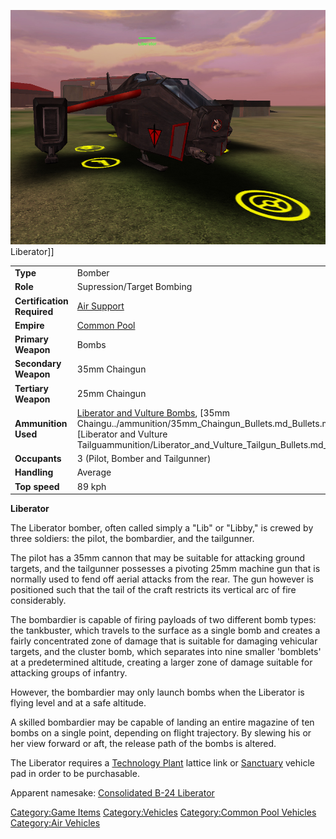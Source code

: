 ![](../images/LiberatorPicture.jpg "fig:LiberatorPicture.jpg") Liberator\]\]

|                            |                                                                                                                                                                                                                                          |
| -------------------------- | ---------------------------------------------------------------------------------------------------------------------------------------------------------------------------------------------------------------------------------------- |
| **Type**                   | Bomber                                                                                                                                                                                                                                   |
| **Role**                   | Supression/Target Bombing                                                                                                                                                                                                                |
| **Certification Required** | [Air Support](../certifications/Air_Support.md)                                                                                                                                                                                                 |
| **Empire**                 | [Common Pool](../terminology/Common_Pool.md)                                                                                                                                                                                                 |
| **Primary Weapon**         | Bombs                                                                                                                                                                                                                                    |
| **Secondary Weapon**       | 35mm Chaingun                                                                                                                                                                                                                            |
| **Tertiary Weapon**        | 25mm Chaingun                                                                                                                                                                                                                            |
| **Ammunition Used**        | [Liberator and Vulture Bombs](ammunition/Liberator_and_Vulture_Bombs.md), [35mm Chaingu../ammunition/35mm_Chaingun_Bullets.md_Bullets.md), and [Liberator and Vulture Tailguammunition/Liberator_and_Vulture_Tailgun_Bullets.md_Bullets.md) |
| **Occupants**              | 3 (Pilot, Bomber and Tailgunner)                                                                                                                                                                                                         |
| **Handling**               | Average                                                                                                                                                                                                                                  |
| **Top speed**              | 89 kph                                                                                                                                                                                                                                   |

**Liberator**

The Liberator bomber, often called simply a "Lib" or "Libby," is crewed
by three soldiers: the pilot, the bombardier, and the tailgunner.

The pilot has a 35mm cannon that may be suitable for attacking ground
targets, and the tailgunner possesses a pivoting 25mm machine gun that
is normally used to fend off aerial attacks from the rear. The gun
however is positioned such that the tail of the craft restricts its
vertical arc of fire considerably.

The bombardier is capable of firing payloads of two different bomb
types: the tankbuster, which travels to the surface as a single bomb and
creates a fairly concentrated zone of damage that is suitable for
damaging vehicular targets, and the cluster bomb, which separates into
nine smaller 'bomblets' at a predetermined altitude, creating a larger
zone of damage suitable for attacking groups of infantry.

However, the bombardier may only launch bombs when the Liberator is
flying level and at a safe altitude.

A skilled bombardier may be capable of landing an entire magazine of ten
bombs on a single point, depending on flight trajectory. By slewing his
or her view forward or aft, the release path of the bombs is altered.

The Liberator requires a [Technology Plant](../locations/Technology_Plant.md)
lattice link or [Sanctuary](../locations/Sanctuary.md) vehicle pad in order
to be purchasable.

Apparent namesake: [Consolidated B-24
Liberator](http://en.wikipedia.org/wiki/B-24_Liberator)

[Category:Game Items](Category:Game_Items.md)
[Category:Vehicles](Category:Vehicles.md) [Category:Common Pool
Vehicles](Category:Common_Pool_Vehicles.md) [Category:Air
Vehicles](Category:Air_Vehicles.md)
